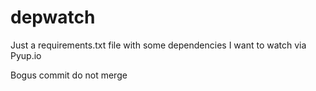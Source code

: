 # depwatch
Just a requirements.txt file with some dependencies I want to watch via Pyup.io


Bogus commit do not merge
